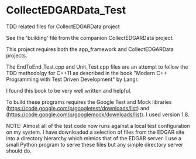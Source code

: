 CollectEDGARData_Test
=====================

TDD related files for CollectEDGARData project


See the 'building' file from the companion CollectEDGARData project.  

This project requires both the app_framework and CollectEDGARData projects.

The EndToEnd_Test.cpp and Unit_Test.cpp files are an attempt to follow the TDD methodolgy for
C++11 as described in the book "Modern C++ Programming with Test Driven Development" by Langr.

I found this book to be very well written and helpful.

To build these programs requires the Google Test and Mock libraries (https://code.google.com/p/googletest/downloads/list)
and (https://code.google.com/p/googlemock/downloads/list).  I used version 1.8.

NOTE:  Almost all of the test code now runs against a local test configuration on my system.
I have downloaded a selection of files from the EDGAR site into a directory hierarchy which mimics
that of the EDGAR server.  I use a small Python program to serve these files but any simple
directory server should do.



